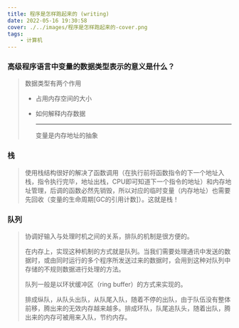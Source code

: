 ```yaml
---
title: 程序是怎样跑起来的 (writing)
date: 2022-05-16 19:30:58
cover: ./../images/程序是怎样跑起来的-cover.png
tags: 
    - 计算机
---
```

### 高级程序语言中变量的数据类型表示的意义是什么？

> 数据类型有两个作用
>
> - 占用内存空间的大小
>
> - 如何解释内存数据
>
>   ---
>
>   变量是内存地址的抽象

### 栈

> 使用栈结构很好的解决了函数调用（在执行前将函数指令的下一个地址入栈，指令执行完毕，地址出栈，CPU即可知道下一个指令的地址）和内存地址管理，后调的函数必然先销毁，所以对应的临时变量（内存地址）也需要先回收（变量的生命周期[GC的引用计数]）。这就是栈！

### 队列

> 协调好输入与处理时机之间的关系，排队的机制是很方便的。
>
> 在内存上，实现这种机制的方式就是队列。当我们需要处理通讯中发送的数据时，或由同时运行的多个程序所发送过来的数据时，会用到这种对队列中存储的不规则数据进行处理的方法。
>
> 队列一般是以环状缓冲区（ring buffer）的方式来实现的。
>
> 排成纵队，从队头出队，从队尾入队，随着不停的出队，由于队伍没有整体前移，腾出来的无效内存越来越多。排成环队，队尾追队头，随着出队，腾出来的内存可被用来入队，节约内存。